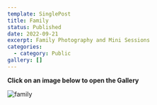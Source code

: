 ```yaml
---
template: SinglePost
title: Family
status: Published
date: 2022-09-21
excerpt: Family Photography and Mini Sessions
categories:
  - category: Public
gallery: []
---
```

**C﻿lick on an image below to open the Gallery**

![family](https://ucarecdn.com/bfb03ecc-42a9-46ca-8ea2-2856b0daf369/ "family")